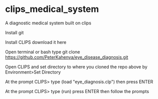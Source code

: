 # clips_medical_system
A diagnostic medical system built on clips

Install git

Install CLIPS download it here


Open terminal or bash type git clone https://github.com/PeterKahenya/eye_disease_diagnosis.git


Open CLIPS and set directory to where you cloned the repo above by Environment>Set Directory


At the prompt CLIPS> type (load "eye_diagnosis.clp") then press ENTER

At the prompt CLIPS> type (run) press ENTER then follow the prompts
